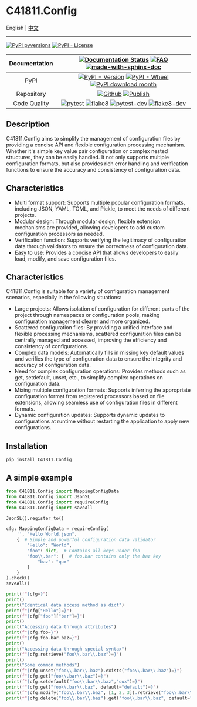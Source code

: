 # C41811.Config

English | [中文](README.md)

---

[![PyPI pyversions](https://img.shields.io/pypi/pyversions/c41811.config.svg)](https://pypi.python.org/pypi/C41811.Config/)
[![PyPI - License](https://img.shields.io/pypi/l/C41811.Config?color=blue)](https://github.com/C418-11/C41811_Config/blob/main/LICENSE)

| Documentation |                                                                                                                                                                                                                                                          [![Documentation Status](https://readthedocs.org/projects/c41811config/badge/?version=latest)](https://C41811Config.readthedocs.io) [![FAQ](https://img.shields.io/badge/docs-FAQ-green?logo=googledocs&logoColor=white)](https://c41811config.readthedocs.io/zh-cn/latest/Tutorial/faq.html)  [![made-with-sphinx-doc](https://img.shields.io/badge/Made%20with-Sphinx-1f425f.svg)](https://www.sphinx-doc.org/)                                                                                                                                                                                                                                                           |
|:-------------:|:------------------------------------------------------------------------------------------------------------------------------------------------------------------------------------------------------------------------------------------------------------------------------------------------------------------------------------------------------------------------------------------------------------------------------------------------------------------------------------------------------------------------------------------------------------------------------------------------------------------------------------------------------------------------------------------------------------------------------------------------------------------------------------------------------------------------------------------------------------------------------------------------------------------------------------:|
|     PyPI      |                                                                                                                                                                                                                                                                                        [![PyPI - Version](https://img.shields.io/pypi/v/C41811.Config)](https://pypi.python.org/pypi/C41811.Config/) [![PyPI - Wheel](https://img.shields.io/pypi/wheel/C41811.Config)](https://pypi.python.org/pypi/C41811.Config/) [![PyPI download month](https://img.shields.io/pypi/dm/c41811.config.svg)](https://pypi.python.org/pypi/C41811.Config/)                                                                                                                                                                                                                                                                                         |
|  Repository   |                                                                                                                                                                                                                                                                                          [![Github](https://img.shields.io/badge/Github-C41811.Config-green?logo=github)](https://github.com/C418-11/C41811_Config/) [![Publish](https://img.shields.io/github/actions/workflow/status/C418-11/C41811_Config/python-publish.yml?logo=github&label=Publish)](https://github.com/C418-11/C41811_Config/actions/workflows/python-publish.yml)                                                                                                                                                                                                                                                                                           |
| Code Quality  | [![pytest](https://img.shields.io/github/actions/workflow/status/C418-11/C41811_Config/python-pytest.yml?logo=github&label=pytest)](https://github.com/C418-11/C41811_Config/actions/workflows/python-pytest.yml) [![flake8](https://img.shields.io/github/actions/workflow/status/C418-11/C41811_Config/python-flake8.yml?branch=develop&logo=github&label=flake8)](https://github.com/C418-11/C41811_Config/actions/workflows/python-flake8.yml) [![pytest-dev](https://img.shields.io/github/actions/workflow/status/C418-11/C41811_Config/python-pytest.yml?branch=develop&logo=github&label=pytest-dev)](https://github.com/C418-11/C41811_Config/actions/workflows/python-pytest.yml) [![flake8-dev](https://img.shields.io/github/actions/workflow/status/C418-11/C41811_Config/python-flake8.yml?branch=develop&logo=github&label=flake8-dev)](https://github.com/C418-11/C41811_Config/actions/workflows/python-flake8.yml) |

## Description

C41811.Config aims to simplify the management of configuration files by providing a concise API and flexible
configuration processing mechanism. Whether it's simple key value pair configuration or complex nested structures, they
can be easily handled. It not only supports multiple configuration formats, but also provides rich error handling and
verification functions to ensure the accuracy and consistency of configuration data.

## Characteristics

* Multi format support: Supports multiple popular configuration formats, including JSON, YAML, TOML, and Pickle, to meet
  the needs of different projects.
* Modular design: Through modular design, flexible extension mechanisms are provided, allowing developers to add custom
  configuration processors as needed.
* Verification function: Supports verifying the legitimacy of configuration data through validators to ensure the
  correctness of configuration data.
* Easy to use: Provides a concise API that allows developers to easily load, modify, and save configuration files.

## Characteristics

C41811.Config is suitable for a variety of configuration management scenarios, especially in the following situations:

* Large projects: Allows isolation of configuration for different parts of the project through namespaces or
  configuration pools, making configuration management clearer and more organized.
* Scattered configuration files: By providing a unified interface and flexible processing mechanisms, scattered
  configuration files can be centrally managed and accessed, improving the efficiency and consistency of configurations.
* Complex data models: Automatically fills in missing key default values and verifies the type of configuration data to
  ensure the integrity and accuracy of configuration data.
* Need for complex configuration operations: Provides methods such as get, setdefault, unset, etc., to simplify complex
  operations on configuration data.
* Mixing multiple configuration formats: Supports inferring the appropriate configuration format from registered
  processors based on file extensions, allowing seamless use of configuration files in different formats.
* Dynamic configuration updates: Supports dynamic updates to configurations at runtime without restarting the
  application to apply new configurations.

## Installation

```commandline
pip install C41811.Config
```

## A simple example

```python
from C41811.Config import MappingConfigData
from C41811.Config import JsonSL
from C41811.Config import requireConfig
from C41811.Config import saveAll

JsonSL().register_to()

cfg: MappingConfigData = requireConfig(
    '', "Hello World.json",
    {  # Simple and powerful configuration data validator
        "Hello": "World",
        "foo": dict,  # Contains all keys under foo
        "foo\\.bar": {  # foo.bar contains only the baz key
            "baz": "qux"
        }
    }
).check()
saveAll()

print(f"{cfg=}")
print()
print("Identical data access method as dict")
print(f"{cfg["Hello"]=}")
print(f"{cfg["foo"]["bar"]=}")
print()
print("Accessing data through attributes")
print(f"{cfg.foo=}")
print(f"{cfg.foo.bar.baz=}")
print()
print("Accessing data through special syntax")
print(f"{cfg.retrieve("foo\\.bar\\.baz")=}")
print()
print("Some common methods")
print(f"{cfg.unset("foo\\.bar\\.baz").exists("foo\\.bar\\.baz")=}")
print(f"{cfg.get("foo\\.bar\\.baz")=}")
print(f"{cfg.setdefault("foo\\.bar\\.baz","qux")=}")
print(f"{cfg.get("foo\\.bar\\.baz", default="default")=}")
print(f"{cfg.modify("foo\\.bar\\.baz", [1, 2, 3]).retrieve("foo\\.bar\\.baz\\[1\\]")=}")
print(f"{cfg.delete("foo\\.bar\\.baz").get("foo\\.bar\\.baz", default="default")=}")
```
